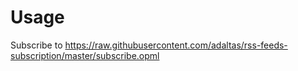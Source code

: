 # Usage

Subscribe to https://raw.githubusercontent.com/adaltas/rss-feeds-subscription/master/subscribe.opml
